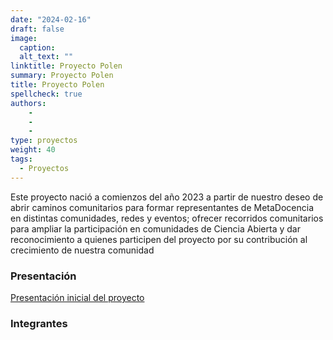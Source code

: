 ```yaml
---
date: "2024-02-16"
draft: false
image:
  caption: 
  alt_text: ""
linktitle: Proyecto Polen
summary: Proyecto Polen
title: Proyecto Polen
spellcheck: true
authors: 
    - 
    - 
    - 
type: proyectos
weight: 40
tags:
  - Proyectos
---
```




Este proyecto nació a comienzos del año 2023 a partir de nuestro deseo de abrir caminos comunitarios para formar representantes de MetaDocencia en distintas comunidades, redes y eventos; ofrecer recorridos comunitarios para ampliar la participación en comunidades de Ciencia Abierta y dar reconocimiento a quienes participen del proyecto por su contribución al crecimiento de nuestra comunidad 


### Presentación

[Presentación inicial del proyecto](https://docs.google.com/presentation/d/1nkfA4GI29CW1mAK6hA4BC-jZb0CmkUOwjERpH5qP02k/edit#slide=id.g1ec323887ac_2_58 "presentación proyecto Polen")

### Integrantes




